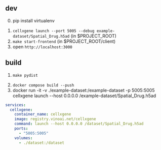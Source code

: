 ## dev

<!-- 1. make build-for-server-dev
2. cellxgene launch ./example-dataset/Spatial_Drug.h5ad -->

0. pip install virtualenv
<!-- 1. ./scripts/backend_dev (in $PROJECT_ROOT) -->
1. `cellxgene launch --port 5005 --debug example-dataset/Spatial_Drug.h5ad` (in $PROJECT_ROOT)
2. `make start-frontend` (in $PROJECT_ROOT/client)
3. open `http://localhost:3000`

## build

1. `make pydist`
<!-- 2. docker build . -t cellxgene -->
2. `docker compose build --push`
3. docker run -it -v ./example-dataset:/example-dataset -p 5005:5005 cellxgene launch --host 0.0.0.0 /example-dataset/Spatial_Drug.h5ad

```yaml
services:
  cellxgene:
    container_name: cellxgene
    image: registry.vinoai.net/cellxgene
    command: launch --host 0.0.0.0 /dataset/Spatial_Drug.h5ad
    ports:
      - "5005:5005"
    volumes:
      - ./dataset:/dataset
```
